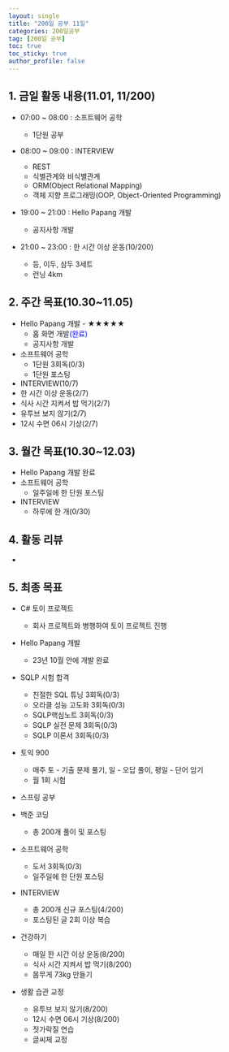 ```yaml
---
layout: single
title: "200일 공부 11일"
categories: 200일공부
tag: [200일 공부]
toc: true
toc_sticky: true
author_profile: false
---
```


## 1. 금일 활동 내용(11.01, 11/200)

* 07:00 ~ 08:00 : 소프트웨어 공학
  * 1단원 공부

* 08:00 ~ 09:00 : INTERVIEW
  * REST
  * 식별관계와 비식별관계
  * ORM(Object Relational Mapping)
  *  객체 지향 프로그래밍(OOP, Object-Oriented Programming)
* 19:00 ~ 21:00 : Hello Papang 개발
  * 공지사항 개발
* 21:00 ~ 23:00 : 한 시간 이상 운동(10/200)
  * 등, 이두,  삼두 3세트
  * 런닝 4km



##  2. 주간 목표(10.30~11.05)

* Hello Papang 개발 - ★★★★★
  * 홈 화면 개발<span style = "color:blue">(완료)</span>
  * 공지사항 개발
* 소프트웨어 공학
  * 1단원 3회독(0/3)
  * 1단원 포스팅
* INTERVIEW(10/7)
* 한 시간 이상 운동(2/7)
* 식사 시간 지켜서 밥 먹기(2/7)
* 유투브 보지 않기(2/7)
* 12시 수면 06시 기상(2/7)



## 3. 월간 목표(10.30~12.03)

* Hello Papang 개발 완료
* 소프트웨어 공학
  * 일주일에 한 단원 포스팅
* INTERVIEW
  * 하루에 한 개(0/30)




## 4. 활동 리뷰

* 



## 5. 최종 목표

* C# 토이 프로젝트
  * 회사 프로젝트와 병행하여 토이 프로젝트 진행

* Hello Papang 개발
  * 23년 10월 안에 개발 완료
* SQLP 시험 합격
  * 친절한 SQL 튜닝 3회독(0/3)
  * 오라클 성능 고도화 3회독(0/3)
  * SQLP핵심노트 3회독(0/3)
  * SQLP 실전 문제 3회독(0/3)
  * SQLP 이론서 3회독(0/3)
* 토익 900
  * 매주 토 - 기출 문제 풀기, 일 - 오답 풀이, 평일 - 단어 암기
  * 월 1회 시험

* 스프링 공부


* 백준 코딩
  * 총 200개 풀이 및 포스팅
* 소프트웨어 공학
  * 도서 3회독(0/3)
  * 일주일에 한 단원 포스팅
* INTERVIEW
  * 총 200개 신규 포스팅(4/200)
  * 포스팅된 글 2회 이상 복습
* 건강하기
  * 매일 한 시간 이상 운동(8/200)
  * 식사 시간 지켜서 밥 먹기(8/200)
  * 몸무게 73kg 만들기
* 생활 습관 교정
  * 유투브 보지 않기(8/200)
  * 12시 수면 06시 기상(8/200)
  * 젓가락질 연습
  * 글씨체 교정



